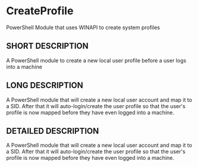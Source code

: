 # CreateProfile
PowerShell Module that uses WINAPI to create system profiles

## SHORT DESCRIPTION
A PowerShell module to create a new local user profile before a user logs into a machine

## LONG DESCRIPTION
A PowerShell module that will create a new local user account and map it to a SID.  After that it will auto-login/create the user profile so that the user's profile is now mapped before they have even logged into a machine.

## DETAILED DESCRIPTION
A PowerShell module that will create a new local user account and map it to a SID.  After that it will auto-login/create the user profile so that the user's profile is now mapped before they have even logged into a machine.
